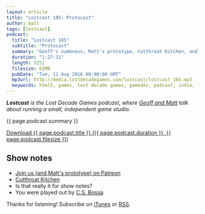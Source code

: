 ```yaml
---
layout: article
title: "Lostcast 185: Protocast"
author: matt
tags: [lostcast]
podcast:
  title: "Lostcast 185"
  subtitle: "Protocast"
  summary: "Geoff's numbness, Matt's prototype, Cutthroat Kitchen, and game design."
  duration: "1:27:31"
  length: 5251
  filesize: 62MB
  pubDate: "Tue, 11 Aug 2016 00:00:00 GMT"
  mp3url: http://media.lostdecadegames.com/lostcast/lostcast_185.mp3
  keywords: html5, games, lost decade games, gamedev, podcast, indie, lostcast
---
```

_**Lostcast** is the Lost Decade Games podcast, where [Geoff and Matt](/about/) talk about running a small, independent game studio._

{{ page.podcast.summary }}

<a class="download-podcast" href="{{ page.podcast.mp3url }}">
	Download {{ page.podcast.title }} ({{ page.podcast.duration }}, {{ page.podcast.filesize }})
</a>

## Show notes

* [Join us (and Matt's prototype) on Patreon]()
* [Cutthroat Kitchen](http://www.foodnetwork.com/shows/cutthroat-kitchen.html)
* Is that really it for show notes?
* You were played out by [C.S. Bossa](https://joshuamorse.bandcamp.com/track/c-s-bossa)

Thanks for listening! Subscribe on [iTunes](http://itunes.apple.com/us/podcast/lostcast/id481950724) or [RSS](/lostcast.xml).
